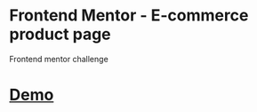 # Frontend Mentor - E-commerce product page

Frontend mentor challenge

# [Demo](./design/desktop-preview.jpg)

